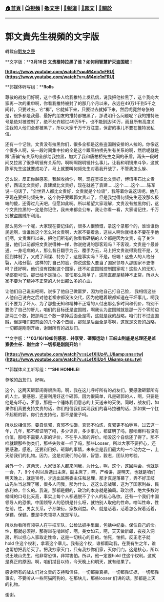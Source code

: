 ###  [:house:首頁](https://github.com/ourhimalayas/home) | [:tv:視頻](https://github.com/ourhimalayas/videos) | [:books:文字](https://github.com/ourhimalayas/txt) | [:newspaper:報道](https://github.com/ourhimalayas/news) | [:eagle:郭文](https://github.com/ourhimalayas/guomedia) | [:pray:關於](https://github.com/ourhimalayas/home/tree/master/about)
---
# 郭文貴先生視頻的文字版
轉載自[戰友之聲](http://littleantvoice.blogspot.com)

**文字版：****3月16日 文贵推特拉黑了谁？如何用智慧铲灭盗国贼！**



**[https://www.youtube.com/watch?v=uM4nic1nFRU](https://www.youtube.com/watch?v=uM4nic1nFRU)**



**郭媒体听写组：****Rolls**



尊敬的战友们好啊，这个很多人给我推特上发私信，说我把他拉黑了，这个我向大家再一次的重申啊，你看我推特被封了的那几个月以来，永远在49万1千到5千之间转，只要过去，它“梆”，它就掉下来，只要过去就掉下来，然后呢竟然夸张的是，很多都是我最、最好的朋友的推特都被黑了，那说明什么问题呢？我的推特账号是绝对被控制了，绝不允许超过49万5千，也不能到达50万，而且所有高度关注我的人他们全都被黑了，所以大家千万千万注意，保密的事儿不要在推特发私信。



还有一个记住，文贵没有拉黑你们，很多全都是这些盗国贼安排的人拉的。你像这个很多人啊，头一段时间集中拉的全是这个跟唐柏桥先生有关系的啊，然后呢就是跟“唐骗”有关系的全部给我拉黑，加大了我和唐柏桥先生之间的矛盾。再头一段时间又拉黑了很多明镜有关系的，啊啊啊跟明镜什么事儿，让我和明镜来斗争，这就陈军先生这就要成功了，马上就要叫何频先生对着我开战了，不管我怎么躲、



怎么说，反正你越感恩，我越收拾你，啊，现在吴征比文贵好，博讯韦石比文贵好，西诺比文贵好，袁建斌比文贵好，现在就差了袁建……这个……这个……陈军说一句话了，“全世界人都比文贵好，文贵就是个垃圾”，我等着你说这话呢。他几乎现在要把何频先生，这个豹子要跟郭文贵斗了，但是我觉得何频先生还没那么极端的傻，还得过几天吧，但愿如此啊。所以希望大家理解，文贵没有拉黑你们，这个文贵拉黑的一定是你记住，我未来都会公布，我让你看一看，大家请记住，千万别被盗国贼所利用。





那么另外一个呢，大家现在要记住的，很多人很愤慨，录这个录那个的，谁谁谁伪民运啊，谁谁谁这个怎么对文贵啊，大家不要着急，这些人啊你就根本不要在乎他们啊，文贵爆料以来，把他们所有的你看看砸锅的人全都是因为文贵，有了关注量，他们以前都把文贵说得神一样，你说他说的那客观吗？不客观，文贵是个最普通、一身毛病的人，那么昔日翻手为云、覆手为云，马上把文贵说得狗屁不是，又回到体制了，又成了间谍、特务了，这是事实吗？不是，极端！这些人的人格分裂，人格分裂，这样的打自己的脸，你说这些人要当了国家领导人那国家不更惨吗？还好啊，他们没有控制这个国家，还不如盗国贼控制国家呢！这些人的无知、卑鄙更可怕，那已经不是担心、害怕那么简单了，这简直都是精神不正常，所以大家不要为了精神不正常的人付出那么多的心血，



让他们自己说去吧啊，说多了他自己做噩梦，因为他自己打自己脸， 我相信这些人他自己说完之后对他老祖宗都没法交代，因为他瞪着眼都知道在干坏事儿，啊我们不要为了坏人、为了那些无知和精神不正常的人付出那么多时间和代价，特别不要伤了自己的肝儿，咱们的目标还是盗国贼，啊我认为盗国贼就是那一万个零前边那两三个数，把那两三个数一拿掉后面全是零，这就是我的战略，咱们打不过盗国贼，但是咱们把前面的几个各个击破，那就是后面全是零啊，这就是文贵的战略，一切都是刚刚开始，谢谢所有的战友们。

**文字版：****03/16/18如何感恩．并享受．砸郭运动！王岐山到底是总理还是监察委主任．副主席？一切都是刚刚开始！**



**[https://www.youtube.com/watch?v=sLefXIUz4\_U&amp;sns=tw](https://www.youtube.com/watch?v=sLefXIUz4_U&amp;sns=tw)&nbsp;**



**郭媒体义工听写组：****SHI HONHLEI**



尊敬的战友们，好啊。



这个，这两天砸郭闹得很热闹。啊，我在这儿呼吁所有的战友们，要感激砸郭所有的人士。要感恩，还要利用好这个砸郭，因为很简单，凡是砸郭的人，啊，只要是他是有坏心，歹意，那是一个锤炼我们意志的上天送来的天使。同时，战友们，如果你们真要支持文贵的话，你们相信我们实现我们的喜马拉雅的话，那如果一个扛不起砸的郭，你们去支持他，那不是傻子吗。



所以说相信郭，要自信郭，真郭不怕砸，真郭不怕炼，真郭更不怕辱骂，过去这一年，几年，那不都证明了吗，多少谣言，多少事儿，都证明了吗，那咱爆料有没有价值，那咱不需要人家的评价，不在乎人家的评价。咱没这个自信还了得了。那不咱就跟那些伪类们，那些失败者一样了吗，那些Looser。所以大家不要担心，还要感激，感恩，还要利用好。砸郭的事情，未来会是我们最大的一个动力之一，上天给我们的礼物。因为，这是对我们的心智，智慧，毅志，团队的考验。



另外一个，这两天，大家很多人都来问我，为什么，啊，这个，这回两会，也就是一会，7，8个小时以后选出主席，副主席了，啊，严格讲，是明天，也就是咱们明天晚上，就是18号，才选出监察委主任和总理，那才真是落幕了，弄不好王岐山先生当总理了哪，很多人问我，那为什么，这这么恋战哪，这为了国家利益，民族利益，什么的。我说，那都是假的，政治的本身就是骗局。政治很，绝大多数时候喊的口号比天高，事实上每个人都逃脱不了个人的私心私欲。还有一个我们中国领导人的恐惧，中国领导人的恐惧是什么呀，就怕别人取他的性命。啥叫性命，性在前，性，男女关系，子孙繁衍，家族利益。命，就是活着，活着怎么保着活着，保镖，保健。要是中央领导人就是军队。



所以你看所有领导人在乎把军队，公检法抓手里面，包括中纪委。保住自己的命。性，那就必须得，那得越花哨越好，啊，美女如云，啊，天天做新郎，夜夜入洞房，所以担心人家取走性命，这是一切核心的目的。怕死，怕抓，反正老子就hold&nbsp;住这个权利，拿着这个章儿。我有这个权，谁都甭动我，在我有生之年，谁也甭想把我给灭了。把我抄家灭门，只有我抄你们家，灭你们门。这是核心，所以说王岐山先生，他非常恐惧，非常害怕。所以，他一定要hold&nbsp;住这个权利。这就是真正的原因。啊，咱们拭目以待，今天晚上和明天，就有结果了。



感谢所有的战友们对文贵的支持和信任，一切都靠真相，一切都靠证据，一切都靠事实，不要听从一些阿猫阿狗的，在那块儿，那些looser&nbsp;们讲的话，那都是上天的礼物。



谢谢。